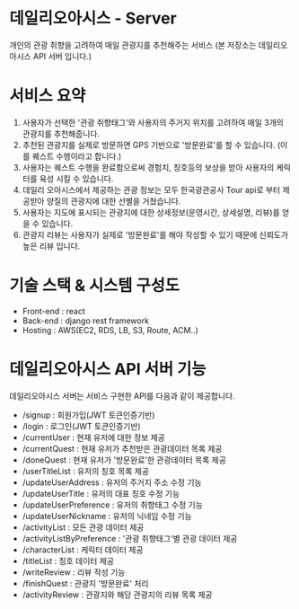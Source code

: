 # 데일리오아시스 - Server
개인의 관광 취향을 고려하여 매일 관광지를 추천해주는 서비스
(본 저장소는 데일리오아시스 API 서버 입니다.)

# 서비스 요약
1. 사용자가 선택한 '관광 취향태그'와 사용자의 주거지 위치를 고려하여 매일 3개의 관광지를 추천해줍니다. 
2. 추천된 관광지를 실제로 방문하면 GPS 기반으로 '방문완료'를 할 수 있습니다. (이를 퀘스트 수행이라고 합니다.)
3. 사용자는 퀘스트 수행을 완료함으로써 경험치, 칭호등의 보상을 받아 사용자의 케릭터를 육성 시킬 수 있습니다. 
4. 데일리 오아시스에서 제공하는 관광 정보는 모두 한국광관공사 Tour api로 부터 제공받아 양질의 관광지에 대한 선별을 거쳤습니다.
5. 사용자는 지도에 표시되는 관광지에 대한 상세정보(운영시간, 상세설명, 리뷰)를 얻을 수 있습니다.
6. 관광지 리뷰는 사용자가 실제로 '방문완료'를 해야 작성할 수 있기 때문에 신뢰도가 높은 리뷰 입니다. 

# 기술 스택 & 시스템 구성도
- Front-end : react
- Back-end : django rest framework
- Hosting : AWS(EC2, RDS, LB, S3, Route, ACM..)

# 데일리오아시스 API 서버 기능
데일리오아시스 서버는 서비스 구현한 API를 다음과 같이 제공합니다. 
- /signup : 회원가입(JWT 토큰인증기반)
- /login : 로그인(JWT 토큰인증기반)
- /currentUser : 현재 유저에 대한 정보 제공
- /currentQuest : 현재 유저가 추천받은 관광데이터 목록 제공
- /doneQuest : 현재 유저가 '방문완료'한 관광데이터 목록 제공
- /userTitleList : 유저의 칭호 목록 제공
- /updateUserAddress : 유저의 주거지 주소 수정 기능
- /updateUserTitle : 유저의 대표 칭호 수정 기능
- /updateUserPreference : 유저의 취향태그 수정 기능
- /updateUserNickname : 유저의 닉네임 수정 기능
- /activityList : 모든 관광 데이터 제공
- /activityListByPreference : '관광 취향태그'별 관광 데이터 제공
- /characterList : 케릭터 데이터 제공
- /titleList : 칭호 데이터 제공
- /writeReview : 리뷰 작성 기능
- /finishQuest : 관광지 '방문완료' 처리
- /activityReview : 관광지와 해당 관광지의 리뷰 목록 제공



